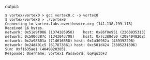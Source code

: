 output:

    $ vortex/vortex0 > gcc vortex0.c -o vortex0
    $ vortex/vortex0 > ./vortex0 
    Connecting to vortex.labs.overthewire.org (141.138.199.118)
    Received 16 bytes.
    network: 0x51e9f086 (1374285958)	host: 0x86f0e951 (2263935313)
    network: 0x500d387c (1343043708)	host: 0x7c380d50 (2084048208)
    network: 0x2a98301a (714616858)	host: 0x1a30982a (439392298)
    network: 0x24d401c5 (617873861)	host: 0xc501d424 (3305231396)
    Sum: 0xf1635ae1 (4049820385).
    Response: Username: vortex1 Password: Gq#qu3bF3

